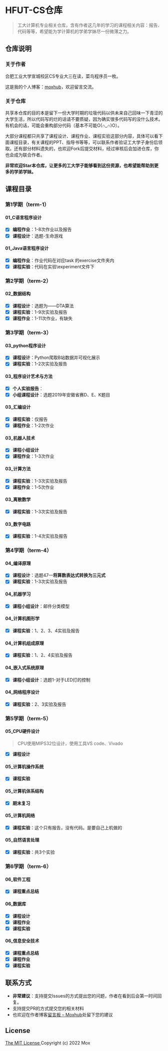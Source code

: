 # HFUT-CS仓库

> 工大计算机专业相关仓库，含有作者这几年的学习的课程相关内容：报告、代码等等，希望能为学计算机的学弟学妹尽一份微薄之力。

## 仓库说明

### 关于作者

合肥工业大学宣城校区CS专业大三在读，菜鸟程序员一枚。

这是我的个人博客：[moxhub](https://blog.moxhub.cn)，欢迎留言交流。

### 关于仓库

共享本仓库的目的本是留下一份大学时期的垃圾代码以供未来自己回味一下青涩的大学生活，所以代码写的烂的话请不要质疑，因为确实很多代码写的没什么技术。有机会的话，可能会重构部分代码（基本不可能O(∩_∩)O）。

大部分课程都只共享了课程设计、课程作业、课程实验这部分内容，具体可以看下面课程目录，有关课程的PPT、指导书等等，可以联系作者验证工大学子身份后领取。还有部分材料遗失的，也欢迎Fork后提交材料，经过审核后会加进仓库，你也会成为联合作者。

**非常欢迎Star本仓库，让更多的工大学子能够看到这份资源，也希望能帮助到更多的学弟学妹。**

## 课程目录

### 第1学期（term-1）

#### 01_C语言程序设计

- [x] **编程作业**：1-8次作业以及报告
- [x] **课程设计**：选题-生命游戏

#### 01_Java语言程序设计

- [x] **编程作业**：作业代码在对应task 的exercise文件夹内
- [x] **课程实验**：代码在实验\experiment文件下

### 第2学期（term-2）

#### 02_数据结构

- [x] **课程设计**：选题为——DTA算法
- [x] **课程实验**：1-9次实验及报告
- [x] **课程作业**：1-11次作业，有缺失

### 第3学期（term-3）

#### 03_python程序设计

- [x] **课程设计**：Python爬取B站数据并可视化展示
- [x] **课程实验**：1-2次实验及报告

#### 03_程序设计艺术与方法

- [x] **个人实验报告**：
- [x] **小组课程设计**：选题2019年安徽省赛D、E、K题目

#### 03_汇编设计

- [x] **课程实验**：仅报告
- [x] **课程作业**：1-2次作业

#### 03_机器人技术

- [x] **课程小组设计**
- [x] **课程作业**：1-3次作业

#### 03_计算方法

- [x] **课程实验**：1-3次实验及报告
- [x] **课程作业**：1-5次作业

#### 03_离散数学

- [x] **课程实验**：1-3次实验及报告

#### 03_数字电路

- [x] **课程实验**：1-4次实验及报告

### 第4学期（term-4）

#### 04_编译原理

- [x] **课程设计**：选题47—**将算数表达式转换为三元式**
- [x] **课程实验**：1-3次实验及报告

#### 04_机器学习

- [x] **课程小组设计**：邮件分类模型

#### 04_计算机图形学

- [x] **课程实验**：1、2、3、4实验及报告

#### 04_计算机组成原理

- [x] **课程实验**：1、2、4实验及报告

#### 04_嵌入式系统原理

- [x] **课程小组设计**：选题1-对于LED灯的控制

#### 04_网络程序设计

- [x] **课程实验**：2、3实验及报告

### 第5学期（term-5）

#### 05_CPU硬件设计

> CPU使用MIPS32位设计，使用工具VS code、Vivado

- [x] **课程设计**

#### 05_计算机操作系统

- [x] **课程实验**

#### 05_计算机体系结构

- [x] **期末复习**

#### 05_计算机网络

- [x] **课程实验**：这个只有报告，没有代码。是要自己上机做的

#### 05_自然语言处理

- [x] **课程实验**：共3个实验

### 第6学期（term-6）

#### 06_软件工程

- [x] **课程重点总结**

#### 06_数据库

- [x] **课程设计**
- [x] **课程作业**
- [x] **课程实验**

#### 06_信息安全技术

- [x] **课程重点总结**
- [x] **课程作业**
- [x] **课程实验**

## 联系方式

- **非常建议**：支持提交Issues的方式提出您的问题，作者在看到后会第一时间回复。
- 支持提交PR的方式提交您的相关材料
- 也欢迎在作者博客[留言板 – Moxhub](https://blog.moxhub.cn/s/board)处留下您的建议

## License

[The MIT License ](https://opensource.org/licenses/MIT)
Copyright (c) 2022 Mox

